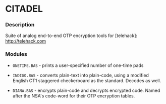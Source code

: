# CITADEL
### Description
Suite of analog end-to-end OTP encryption tools for [telehack]: <http://telehack.com>


### Modules
- `ONETIME.BAS` - prints a user-specified number of one-time pads

- `INDIGO.BAS` - converts plain-text into plain-code, using a modified English CT1 staggered checkerboard as the standard. Decodes as well.

- `DIANA.BAS` - encrypts plain-code and decrypts encrypted code.  Named after the NSA's code-word for their OTP encryption tables.
